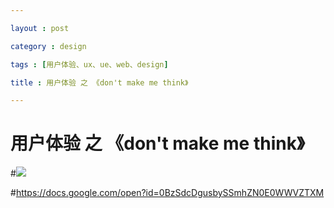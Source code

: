 ```yaml
---

layout : post

category : design

tags : [用户体验、ux、ue、web、design]

title : 用户体验 之 《don't make me think》

---
```



# 用户体验 之 《don't make me think》

#<img src="http://f-1.tuzhan.com/a8b23bae32ef/p-1/m/2012/12/21/14/7e627e6dae7d43b79c94d2c95ad92371.gif">

#<a href="https://docs.google.com/open?id=0BzSdcDgusbySSmhZN0E0WWVZTXM">https://docs.google.com/open?id=0BzSdcDgusbySSmhZN0E0WWVZTXM</a>

